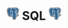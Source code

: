 <h1>
  <img src="https://github.com/devicons/devicon/blob/master/icons/postgresql/postgresql-original.svg" width="30px"/>
  SQL
  <img src="https://github.com/devicons/devicon/blob/master/icons/postgresql/postgresql-original.svg" width="30px"/>
</h1>                                                                                                                             
                                                                                                                             
